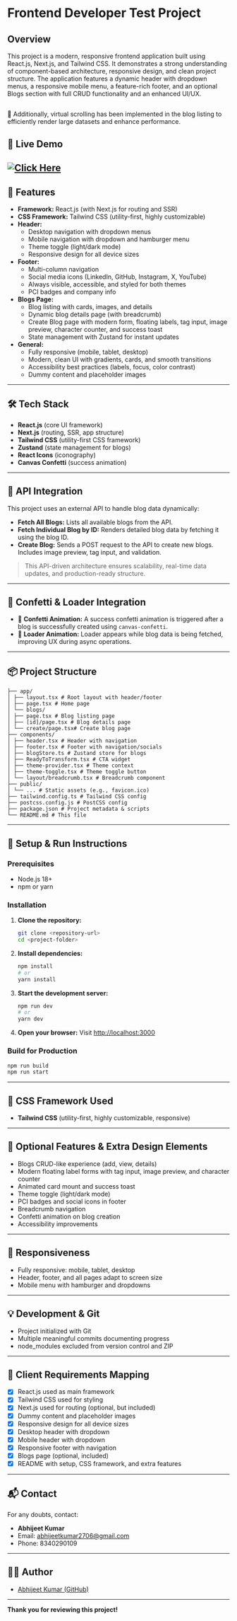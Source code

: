# Frontend Developer Test Project

## Overview

This project is a modern, responsive frontend application built using React.js, Next.js, and Tailwind CSS. It demonstrates a strong understanding of component-based architecture, responsive design, and clean project structure. The application features a dynamic header with dropdown menus, a responsive mobile menu, a feature-rich footer, and an optional Blogs section with full CRUD functionality and an enhanced UI/UX.
##
🧠 Additionally, virtual scrolling has been implemented in the blog listing to efficiently render large datasets and enhance performance.


## 🚀 Live Demo

[![Click Here](https://img.shields.io/badge/Click%20Here-blue?style=for-the-badge)](https://blog-app-three-henna.vercel.app/)
---

## 🚀 Features


- **Framework:** React.js (with Next.js for routing and SSR)
- **CSS Framework:** Tailwind CSS (utility-first, highly customizable)
- **Header:**
  - Desktop navigation with dropdown menus
  - Mobile navigation with dropdown and hamburger menu
  - Theme toggle (light/dark mode)
  - Responsive design for all device sizes
- **Footer:**
  - Multi-column navigation
  - Social media icons (LinkedIn, GitHub, Instagram, X, YouTube)
  - Always visible, accessible, and styled for both themes
  - PCI badges and company info
- **Blogs Page:**
  - Blog listing with cards, images, and details
  - Dynamic blog details page (with breadcrumb)
  - Create Blog page with modern form, floating labels, tag input, image preview, character counter, and success toast
  - State management with Zustand for instant updates
- **General:**
  - Fully responsive (mobile, tablet, desktop)
  - Modern, clean UI with gradients, cards, and smooth transitions
  - Accessibility best practices (labels, focus, color contrast)
  - Dummy content and placeholder images

---

## 🛠️ Tech Stack

- **React.js** (core UI framework)
- **Next.js** (routing, SSR, app structure)
- **Tailwind CSS** (utility-first CSS framework)
- **Zustand** (state management for blogs)
- **React Icons** (iconography)
- **Canvas Confetti** (success animation)

---
## 📡 API Integration

This project uses an external API to handle blog data dynamically:

- **Fetch All Blogs:** Lists all available blogs from the API.
- **Fetch Individual Blog by ID:** Renders detailed blog data by fetching it using the blog ID.
- **Create Blog:** Sends a POST request to the API to create new blogs. Includes image preview, tag input, and validation.

> This API-driven architecture ensures scalability, real-time data updates, and production-ready structure.

---

## 🎉 Confetti & Loader Integration

- 🎊 **Confetti Animation:** A success confetti animation is triggered after a blog is successfully created using `canvas-confetti`.
- 🔄 **Loader Animation:** Loader appears while blog data is being fetched, improving UX during async operations.

---

## 📦 Project Structure

```
├── app/
│ ├── layout.tsx # Root layout with header/footer
│ ├── page.tsx # Home page
│ └── blogs/
│ ├── page.tsx # Blog listing page
│ ├── [id]/page.tsx # Blog details page
│ └── create/page.tsx# Create blog page
├── components/
│ ├── header.tsx # Header with navigation
│ ├── footer.tsx # Footer with navigation/socials
│ ├── blogStore.ts # Zustand store for blogs
│ ├── ReadyToTransform.tsx # CTA widget
│ ├── theme-provider.tsx # Theme context
│ ├── theme-toggle.tsx # Theme toggle button
│ └── layout/breadcrumb.tsx # Breadcrumb component
├── public/
│ └── ... # Static assets (e.g., favicon.ico)
├── tailwind.config.ts # Tailwind CSS config
├── postcss.config.js # PostCSS config
├── package.json # Project metadata & scripts
└── README.md # This file
```

---

## 🚀 Setup & Run Instructions

### Prerequisites
- Node.js 18+
- npm or yarn

### Installation

1. **Clone the repository:**
   ```bash
   git clone <repository-url>
   cd <project-folder>
   ```
2. **Install dependencies:**
   ```bash
   npm install
   # or
   yarn install
   ```
3. **Start the development server:**
   ```bash
   npm run dev
   # or
   yarn dev
   ```
4. **Open your browser:**
   Visit [http://localhost:3000](http://localhost:3000)

### Build for Production
```bash
npm run build
npm run start
```

---

## 🎨 CSS Framework Used
- **Tailwind CSS** (utility-first, highly customizable, responsive)

---

## 📝 Optional Features & Extra Design Elements
- Blogs CRUD-like experience (add, view, details)
- Modern floating label forms with tag input, image preview, and character counter
- Animated card mount and success toast
- Theme toggle (light/dark mode)
- PCI badges and social icons in footer
- Breadcrumb navigation
- Confetti animation on blog creation
- Accessibility improvements

---

## 📱 Responsiveness
- Fully responsive: mobile, tablet, desktop
- Header, footer, and all pages adapt to screen size
- Mobile menu with hamburger and dropdowns

---

## 💡 Development & Git
- Project initialized with Git
- Multiple meaningful commits documenting progress
- node_modules excluded from version control and ZIP

---

## 📄 Client Requirements Mapping
- [x] React.js used as main framework
- [x] Tailwind CSS used for styling
- [x] Next.js used for routing (optional, but included)
- [x] Dummy content and placeholder images
- [x] Responsive design for all device sizes
- [x] Desktop header with dropdown
- [x] Mobile header with dropdown
- [x] Responsive footer with navigation
- [x] Blogs page (optional, included)
- [x] README with setup, CSS framework, and extra features

---

## 📬 Contact
For any doubts, contact:
- **Abhijeet Kumar**
- Email: abhijeetkumar2706@gmail.com
- Phone: 8340290109

---

## 👨‍💻 Author
- [Abhijeet Kumar (GitHub)](https://github.com/Abhijeet2706)

---

**Thank you for reviewing this project!**
